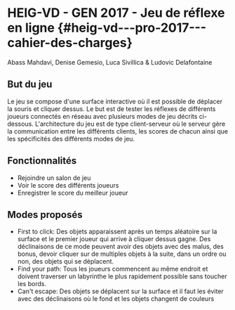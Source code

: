 # HEIG-VD - GEN 2017 - Jeu de réflexe en ligne {#heig-vd---pro-2017---cahier-des-charges}

Abass Mahdavi, Denise Gemesio, Luca Sivillica & Ludovic Delafontaine

## But du jeu

Le jeu se compose d'une surface interactive où il est possible de déplacer la souris et cliquer dessus. Le but est de tester les réflexes de différents joueurs connectés en réseau avec plusieurs modes de jeu décrits ci-dessous. L'architecture du jeu est de type client-serveur où le serveur gère la communication entre les différents clients, les scores de chacun ainsi que les spécificités des différents modes de jeu.

## Fonctionnalités

* Rejoindre un salon de jeu
* Voir le score des différents joueurs
* Enregistrer le score du meilleur joueur

## Modes proposés

* First to click: Des objets apparaissent après un temps aléatoire sur la surface et le premier joueur qui arrive à cliquer dessus gagne. Des déclinaisons de ce mode peuvent avoir des objets avec des malus, des bonus, devoir cliquer sur de multiples objets à la suite, dans un ordre ou non, des objets qui se déplacent.
* Find your path: Tous les joueurs commencent au même endroit et doivent traverser un labyrinthe le plus rapidement possible sans toucher les bords.
* Can't escape: Des objets se déplacent sur la surface et il faut les éviter avec des déclinaisons où le fond et les objets changent de couleurs



